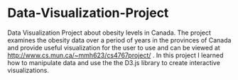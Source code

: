 # Data-Visualization-Project

Data Visualization Project about obesity levels in Canada. The project examines the obesity data over a period of years in the provinces of Canada and provide useful visualization for the user to use and can be viewed at http://www.cs.mun.ca/~mmh623/cs4767project/ . In this project I learned how to manipulate data and use the the D3.js library to create interactive visualizations. 
